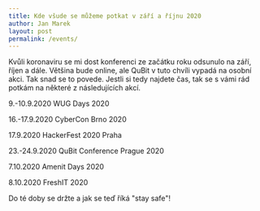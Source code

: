 ```yaml
---
title: Kde všude se můžeme potkat v září a říjnu 2020
author: Jan Marek
layout: post
permalink: /events/
---
```

Kvůli koronaviru se mi dost konferenci ze začátku roku odsunulo na září, říjen a dále. Většina bude online, ale QuBit v tuto chvíli vypadá na osobní akci. Tak snad se to povede. Jestli si tedy najdete čas, tak se s vámi rád potkám na některé z následujících akcí.

9.-10.9.2020 WUG Days 2020

16.-17.9.2020 CyberCon Brno 2020

17.9.2020 HackerFest 2020 Praha

23.-24.9.2020 QuBit Conference Prague 2020

7.10.2020 Amenit Days 2020

8.10.2020 FreshIT 2020

Do té doby se držte a jak se teď říká "stay safe"!
